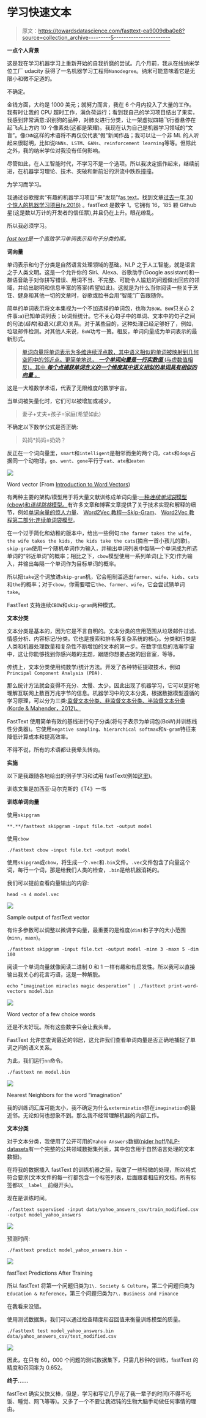 # 学习快速文本

> 原文：<https://towardsdatascience.com/fasttext-ea9009dba0e8?source=collection_archive---------5----------------------->

**一点个人背景**

这是我在学习机器学习上重新开始的自我折磨的尝试。几个月前，我从在线纳米学位工厂 udacity 获得了一名机器学习工程师`Nanodegree`。纳米可能意味着它是无限小和微不足道的。

不确定。

金钱方面，大约是 1000 美元；就努力而言，我在 6 个月内投入了大量的工作。我有时让我的 CPU 超时工作，满负荷运行；看到我自己的学习项目结出了果实，我感到非常满意:识别狗的品种，对肺炎进行分类，让一架虚拟四轴飞行器悬停在起飞点上方约 10 个像素处(这都是荣耀)。我现在认为自己是机器学习领域的“文盲”。像`CNN`这样的术语将不再仅仅代表“假”新闻作品；我可以让一个非 ML 的人听起来很聪明，比如说`RNNs`、`LSTM`、`GANs`、`reinforcement learning`等等。但除此之外，我的纳米学位对我没有任何影响。

尽管如此，在人工智能时代，不学习不是一个选项。所以我决定振作起来，继续前进，在机器学习理论、技术、突破和新前沿的洪流中跌跌撞撞。

为学习而学习。

我通过谷歌搜索“有趣的机器学习项目”来“发现”f[as text](https://github.com/facebookresearch/fastText)。找到文章[过去一年 30 个惊人的机器学习项目(v.2018)](https://medium.mybridge.co/30-amazing-machine-learning-projects-for-the-past-year-v-2018-b853b8621ac7) 。fastText 是数字 1。它拥有 16，185 颗 Github 星(这是数以万计的开发者的信任票),并且仍在上升。眼花缭乱。

所以我必须学习。

[*fast text*](https://fasttext.cc/)*是一个高效学习单词表示和句子分类的库。*

**词向量**

单词表示和句子分类是自然语言处理领域的基础。NLP 之于人工智能，就是语言之于人类文明。这是一个允许你的 Siri、Alexa、谷歌助手(Google assistant)和一群语音助手对你拼写错误、用词不当、不完整、可能令人尴尬的问题做出回应的领域，并给出聪明和信息丰富的答案(希望如此)。这就是为什么当你阅读一些关于烹饪、健身和其他一切的文章时，谷歌或脸书会用“智能”广告跟随你。

简单的单词表示将文本集视为一个不加选择的单词包，也称为`BoW`。`BoW`只关心 2 件事:a)已知单词列表；b)词频统计。它不关心句子中的单词、文本中的句子之间的句法(*结构*)和语义(*意义*)关系。对于某些目的，这种处理已经足够好了，例如，垃圾邮件检测。对其他人来说，`BoW`功亏一篑。相反，单词向量成为单词表示的最新形式。

> [单词向量将单词表示为多维连续浮点数，其中语义相似的单词被映射到几何空间中的邻近点。更简单地说， ***一个单词向量是一行实数值*** (与虚数值相反)，其中 ***每个点捕获单词含义的一个维度******其中语义相似的单词具有相似的向量*** *。*](https://medium.com/@jayeshbahire/introduction-to-word-vectors-ea1d4e4b84bf)

这是一大堆数学术语，代表了无限维度的数学宇宙。

当单词被矢量化时，它们可以被增加或减少。

> 妻子+丈夫+孩子=家庭(希望如此)

不确定以下数学公式是否正确:

> 妈妈*妈妈=奶奶？

反正在一个词向量里，``smart``和`intelligent`是相邻而坐的两个词，`cats`和`dogs`占据同一个动物球，`go`、`went`、`gone`平行于`eat`、`ate`和`eaten`

![](img/a7de2878e1ccfd1feb20964eea999374.png)

Word vector (From [Introduction to Word Vectors](https://medium.com/@jayeshbahire/introduction-to-word-vectors-ea1d4e4b84bf))

有两种主要的架构/模型用于将大量文献训练成单词向量:[一种*连续单词袋*模型(cbow)和*连续跳格*模型。](https://blog.acolyer.org/2016/04/21/the-amazing-power-of-word-vectors/)有许多文章和博客文章提供了关于技术实现和解释的细节，例如[单词向量的惊人力量](https://blog.acolyer.org/2016/04/21/the-amazing-power-of-word-vectors/)、 [Word2Vec 教程—Skip-Gram](http://mccormickml.com/2016/04/19/word2vec-tutorial-the-skip-gram-model/)、 [Word2Vec 教程第二部分:连续单词袋模型](http://mccormickml.com/assets/word2vec/Alex_Minnaar_Word2Vec_Tutorial_Part_II_The_Continuous_Bag-of-Words_Model.pdf)。

在一个过于简化和幼稚的版本中，给出一些例句:`the farmer takes the wife, the wife takes the kids, the kids take the cats`(摘自一首小孩儿的歌)。`skip-gram`使用一个随机单词作为输入，并输出单词列表中每隔一个单词成为所选单词的“邻近单词”的概率；相比之下，`cbow`模型使用一系列单词(上下文)作为输入，并输出每隔一个单词作为目标单词的概率。

所以把`take`这个词放进`skip-gram`机，它会粗制滥造出`farmer`、`wife`、`kids`、`cats`和`the`的概率；对于`cbow`，你需要喂它`the`、`farmer`、`wife`，它会尝试猜单词`take`。

FastText 支持连续`CBOW`和`skip-gram`两种模式。

**文本分类**

文本分类是基本的，因为它是不言自明的。文本分类的应用范围从垃圾邮件过滤、情感分析、内容标记/分类。它也是搜索和排名等复杂系统的核心。分类和归类是人类和机器处理数量和复杂性不断增加的文本的第一步。在数字信息的浩瀚宇宙中，这让你能够找到你感兴趣的主题，跟随你想要占据的回音室，等等。

传统上，文本分类使用纯数学/统计方法。开发了各种特征提取技术，例如`Principal Component Analysis (PDA).`

那么统计方法就会变得不充分、太慢、太少。因此出现了机器学习，它可以更好地理解互联网上数百万兆字节的信息。机器学习中的文本分类，根据数据模型遵循的学习原理，可以分为三类:[监督文本分类、非监督文本分类、半监督文本分类(Korde & Mahender，2012)。](http://www.ijikm.org/Volume13/IJIKMv13p117-135Thangaraj3803.pdf)

FastText 使用简单有效的基线进行句子分类(将句子表示为单词包(BoW)并训练线性分类器)。它使用`negative sampling`、`hierarchical softmax`和`N-gram`特征来降低计算成本和提高效率。

不得不说，所有的术语都让我晕头转向。

**实施**

以下是我跟随各地给出的例子学习和试用 fastText(例如[这里](https://github.com/facebookresearch/fastText))。

训练文集是加西亚·马尔克斯的《T4》一书

**训练单词向量**

使用`skipgram`

`**.**/fasttext skipgram -input file.txt -output model`

使用`cbow`

`./fasttext cbow -input file.txt -output model`

使用`skipgram`或`cbow`，将生成一个`.vec`和`.bin`文件。`.vec`文件包含了向量这个词，每行一个词，那是给我们人类的检查，`.bin`是给机器消耗的。

我们可以提前查看向量输出的内容:

`head -n 4 model.vec`

![](img/df396e32f6b3032878a107ed6a0ed03c.png)

Sample output of fastText vector

有许多参数可以调整以微调字向量，最重要的是维度(`dim)`和子字的大小范围(`minn`，`maxn`)。

`./fasttext skipgram -input file.txt -output model -minn 3 -maxn 5 -dim 100`

阅读一个单词向量就像阅读二进制 0 和 1 一样有趣和有启发性。所以我可以直接输出我关心的花言巧语，这是一种解脱。

`echo “imagination miracles magic desperation” | ./fasttext print-word-vectors model.bin`

![](img/75f1a81e3611f462f3c12a6ede84cb09.png)

Word vector of a few choice words

还是不太好玩。所有这些数字只会让我头晕。

FastText 允许您查询最近的邻居，这允许我们查看单词向量是否正确地捕捉了单词之间的语义关系。

为此，我们运行`nn`命令。

`./fasttext nn model.bin`

![](img/339aa9d0e04b7270c418ad9d282f9d29.png)

Nearest Neighbors for the word “imagination”

我的训练词汇库可能太小，我不确定为什么`extermination`排在`imagination`的最近邻。无论如何也想象不到。那么我不经常理解机器的内部工作。

**文本分类**

对于文本分类，我使用了公开可用的`Yahoo Answers`数据([nider hoff](https://github.com/niderhoff)/[NLP-datasets](https://github.com/niderhoff/nlp-datasets)有一个完整的公共领域数据集列表，其中包含用于自然语言处理的文本数据)。

在将我的数据插入 fastText 的训练机器之前，我做了一些轻微的处理，所以格式符合要求(文本文件的每一行都包含一个标签列表，后面跟着相应的文档。所有标签都以`__label__`前缀开头)。

现在是训练时间。

`./fasttext supervised -input data/yahoo_answers_csv/train_modified.csv -output model_yahoo_answers`

![](img/1de45a78ae52c0cdccdb506388075236.png)

预测时间:

`./fasttext predict model_yahoo_answers.bin -`

![](img/497bc1c1885150dbac62ac66021bf6a7.png)

fastText Predictions After Training

所以 fastText 将第一个问题归类为`1\. Society & Culture`，第二个问题归类为`Education & Reference`，第三个问题归类为`7\. Business and Finance`

在我看来没错。

使用测试数据集，我们可以通过检查精度和召回值来衡量训练模型的质量。

`./fasttext test model_yahoo_answers.bin data/yahoo_answers_csv/test_modified.csv`

![](img/f7b4b789f535cba3d1dc1cd1766ae238.png)

因此，在只有 60，000 个问题的测试数据集下，只需几秒钟的训练，fastText 的精度和召回率为 0.652。

**终于……**

fastText 确实又快又棒，但是，学习和写它几乎花了我一辈子的时间(不得不吃饭、睡觉、网飞等等)。又多了一个不要让我迟钝的生物大脑手动做任何事情的理由。
